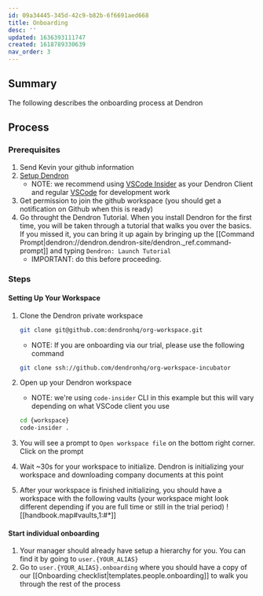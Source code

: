 ```yaml
---
id: 09a34445-345d-42c9-b82b-6f6691aed668
title: Onboarding
desc: ''
updated: 1636393111747
created: 1618789330639
nav_order: 3
---
```


## Summary

The following describes the onboarding process at Dendron

## Process

### Prerequisites
1. Send Kevin your github information
1. [Setup Dendron](https://wiki.dendron.so/notes/678c77d9-ef2c-4537-97b5-64556d6337f1.html) 
    - NOTE: we recommend using [VSCode Insider](https://code.visualstudio.com/insiders/) as your Dendron Client and regular [VSCode](https://code.visualstudio.com/) for development work
1. Get permission to join the github workspace (you should get a notification on Github when this is ready)
1. Go throught the Dendron Tutorial. When you install Dendron for the first time, you will be taken through a tutorial that walks you over the basics. If you missed it, you can bring it up again by bringing up the [[Command Prompt|dendron://dendron.dendron-site/dendron._ref.command-prompt]] and typing `Dendron: Launch Tutorial`
    - IMPORTANT: do this before proceeding. 

### Steps

#### Setting Up Your Workspace 
1. Clone the Dendron private workspace 
    ```sh
    git clone git@github.com:dendronhq/org-workspace.git
    ```

    - NOTE: If you are onboarding via our trial, please use the following command 

    ```sh
    git clone ssh://github.com/dendronhq/org-workspace-incubator
    ```

1. Open up your Dendron workspace
    - NOTE: we're using `code-insider` CLI in this example but this will vary depending on what VSCode client you use
    ```sh
    cd {workspace}
    code-insider .
    ```
1. You will see a prompt to `Open workspace file` on the bottom right corner. Click on the prompt
1. Wait ~30s for your workspace to initialize. Dendron is initializing your workspace and downloading company documents at this point
1. After your workspace is finished initializing, you should have a workspace with the following vaults (your workspace might look different depending if you are full time or still in the trial period)
![[handbook.map#vaults,1:#*]]

#### Start individual onboarding
1. Your manager should already have setup a hierarchy for you. You can find it by going to `user.{YOUR_ALIAS}`
1. Go to `user.{YOUR_ALIAS}.onboarding` where you should have a copy of our [[Onboarding checklist|templates.people.onboarding]] to walk you through the rest of the process

<!-- #### Go Over Company Values
1.  Take a moment to read the `handbook.company*` notes. Especially the following sections:
  - [[Mission|handbook.company.mission]]
  - [[Values|handbook.company.values]]
  - [[handbook.company.key-principles]]

#### Get Context on whats been happening
1. Read up on company [[schemas|handbook.map#schemas]] to understand how to navigate the workspace
1. Look at [[Projects|schemas.proj]] to see what the current month's initiatives are as well as whats coming up
1. Review the [[Weekly|schemas.weekly]] notes to see progress we've made over the past few weeks (you can go all the way back to week 1)
1. Review [[daily journals|schemas.user#dailyjournal]] to see what a typical day at Dendron is like -->
